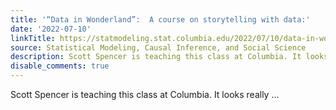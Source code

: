 ```yaml
---
title: '“Data in Wonderland”:  A course on storytelling with data:'
date: '2022-07-10'
linkTitle: https://statmodeling.stat.columbia.edu/2022/07/10/data-in-wonderland-a-course-on-storytelling-with-data/
source: Statistical Modeling, Causal Inference, and Social Science
description: Scott Spencer is teaching this class at Columbia. It looks really ...
disable_comments: true
---
```

Scott Spencer is teaching this class at Columbia. It looks really ...